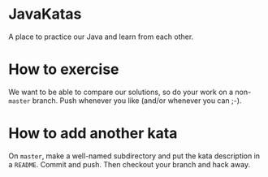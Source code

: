 # JavaKatas

A place to practice our Java and learn from each other.

# How to exercise

We want to be able to compare our solutions, so do your work on a
non-`master` branch. Push whenever you like (and/or whenever you
can ;-).

# How to add another kata

On `master`, make a well-named subdirectory and put the kata
description in a `README`. Commit and push. Then checkout your
branch and hack away.
